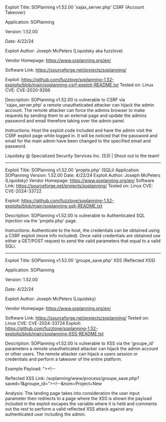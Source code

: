 Exploit Title: SOPlanning v1.52.00 'xajax_server.php' CSRF (Account Takeover)

Application: SOPlanning

Version: 1.52.00

Date: 4/22/24

Exploit Author: Joseph McPeters (Liquidsky aka fuzzlove)

Vendor Homepage: https://www.soplanning.org/en/

Software Link: https://sourceforge.net/projects/soplanning/

Exploit: https://github.com/fuzzlove/soplanning-1.52-exploits/blob/main/soplanning-csrf-exploit-README.txt
Tested on: Linux
CVE: CVE-2020-9266

Description: SOPlanning v1.52.00 is vulnerable to CSRF via 'xajax_server.php' a remote unautheticated attacker can hijack the admin account. The remote attacker can force the admins browser to make requests by sending them to an external page and update the admins password and email therefore taking over the admin panel.

Instructions: Host the exploit code included and have the admin visit the CSRF exploit page while logged in. It will be noticed that the password and email for the main admin have been changed to the specified email and password.

Liquidsky @ Specialized Security Services Inc. (S3) | Shout out to the team!

_________________________________________________________________________________________

Exploit Title: SOPlanning v1.52.00 'projets.php' (SQLi)
Application: SOPlanning
Version: 1.52.00
Date: 4/22/24
Exploit Author: Joseph McPeters (Liquidsky)
Vendor Homepage: https://www.soplanning.org/en/
Software Link: https://sourceforge.net/projects/soplanning/
Tested on: Linux
CVE: CVE-2024-33722

Exploit: https://github.com/fuzzlove/soplanning-1.52-exploits/blob/main/soplanning-sqli-README.txt

Description: SOPlanning v1.52.00 is vulnerable to Authenticated SQL Injection via the 'projets.php' page.

Instructions: Authenticate to the host, the credentials can be obtained using a CSRF exploit (more info included). Once valid credentials are obtained use either a GET/POST request to send the valid parameters that equal to a valid SQLi.

---------------------------------------------------------------------------------------------

Exploit Title: SOPlanning v1.52.00 'groupe_save.php' XSS (Reflected XSS)

Application: SOPlanning

Version: 1.52.00

Date: 4/22/24

Exploit Author: Joseph McPeters (Liquidsky)

Vendor Homepage: https://www.soplanning.org/en/

Software Link: https://sourceforge.net/projects/soplanning/
Tested on: Linux
CVE: CVE-2024-33724
Exploit: https://github.com/fuzzlove/soplanning-1.52-exploits/blob/main/soplanning-XSS-README.txt

Description: SOPlanning v1.52.00 is vulnerable to XSS via the 'groupe_id' parameters a remote unautheticated attacker can hijack the admin account or other users. The remote attacker can hijack a users session or credentials and perform a takeover of the entire platform.

Example Payload:
"><script>alert('LiQUiDSKY')</script><!--

Reflected XSS Link: /soplanning/www/process/groupe_save.php?saved=1&groupe_id="><script>alert('LiQUiDSKY')</script><!--&nom=Project+New

Analysis: The landing page takes into consideration the user input parameter then redirects to a page where the XSS is shown the payload included in the exploit escapes the variable where it is held and comments out the rest to perform a valid reflected XSS attack against any authenticated user including the admin.
